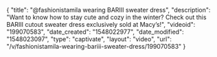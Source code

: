 {
    "title": "@fashionistamila wearing BARIII sweater dress",
    "description": "Want to know how to stay cute and cozy in the winter? Check out this BARIII cutout sweater dress exclusively sold at Macy’s!",
    "videoid": "199070583",
    "date_created": "1548022977",
    "date_modified": "1548023097",
    "type": "captivate",
    "layout": "video",
    "url": "\/v\/fashionistamila-wearing-bariii-sweater-dress\/199070583"
}